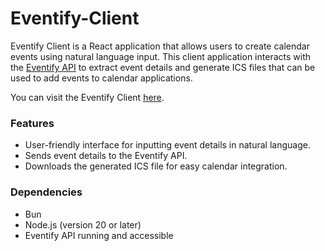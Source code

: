 # Eventify-Client

Eventify Client is a React application that allows users to create calendar events using natural language input. This client application interacts with the [Eventify API](https://github.com/whuang214/eventify-api) to extract event details and generate ICS files that can be used to add events to calendar applications.

You can visit the Eventify Client [here](eventify-neon.vercel.app).

### Features
- User-friendly interface for inputting event details in natural language.
- Sends event details to the Eventify API.
- Downloads the generated ICS file for easy calendar integration.

### Dependencies
- Bun
- Node.js (version 20 or later)
- Eventify API running and accessible

